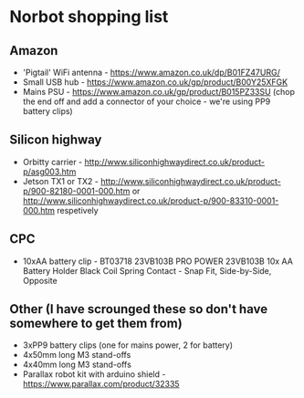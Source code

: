 # Norbot shopping list

## Amazon
* 'Pigtail' WiFi antenna - https://www.amazon.co.uk/dp/B01FZ47URG/
* Small USB hub - https://www.amazon.co.uk/gp/product/B00Y25XFGK
* Mains PSU - https://www.amazon.co.uk/gp/product/B015PZ33SU (chop the end off and add a connector of your choice - we're using PP9 battery clips)

## Silicon highway
* Orbitty carrier - 
http://www.siliconhighwaydirect.co.uk/product-p/asg003.htm
* Jetson TX1 or TX2 - http://www.siliconhighwaydirect.co.uk/product-p/900-82180-0001-000.htm or http://www.siliconhighwaydirect.co.uk/product-p/900-83310-0001-000.htm respetively

## CPC
* 10xAA battery clip - BT03718 	23VB103B 	PRO POWER  23VB103B  10x AA 
Battery Holder Black Coil Spring Contact - Snap Fit, Side-by-Side, Opposite

## Other (I have scrounged these so don't have somewhere to get them from)
* 3xPP9 battery clips (one for mains power, 2 for battery)
* 4x50mm long M3 stand-offs
* 4x40mm long M3 stand-offs
* Parallax robot kit with arduino shield - https://www.parallax.com/product/32335
